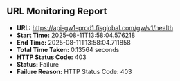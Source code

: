 ## URL Monitoring Report

- **URL:** https://api-gw1-prod1.fisglobal.com/gw/v1/health
- **Start Time:** 2025-08-11T13:58:04.576218
- **End Time:** 2025-08-11T13:58:04.711858
- **Total Time Taken:** 0.13564 seconds
- **HTTP Status Code:** 403
- **Status:** Failure
- **Failure Reason:** HTTP Status Code: 403
